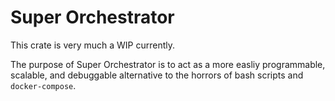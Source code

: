 # Super Orchestrator

This crate is very much a WIP currently.

The purpose of Super Orchestrator is to act as a more easliy programmable, scalable, and debuggable
alternative to the horrors of bash scripts and `docker-compose`.
